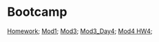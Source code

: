 # Bootcamp
[Homework](https://tasinka1981.github.io/Bootcamp/Day1/mod.html);
[Mod1](https://tasinka1981.github.io/Bootcamp/Day1/task1.html);
[Mod3](https://tasinka1981.github.io/Bootcamp/Day3/Mod3/mod.html);
[Mod3_Day4](https://tasinka1981.github.io/Bootcamp/Day4/task2/index.html);
[Mod4 HW4](https://tasinka1981.github.io/Bootcamp/Day5/HW04/HW04.html);
